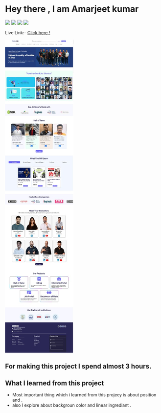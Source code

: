 # Hey there , I am Amarjeet kumar

![](https://img.shields.io/badge/HTML-5-orange)
![](https://img.shields.io/badge/CSS-3-blue)
![](https://img.shields.io/badge/JS-3-orange)
 ![](https://img.shields.io/badge/Bootstarp-5-violet)

Live Link:- [Click here !](https://project-08-web-design-template.netlify.app/)

![](./images/web-page.jpg)

## For making this project I spend almost 3 hours.

## What I learned from this project

- Most important thing which i learned from this projecy is about position and .
- also I explore about backgroun color and linear ingrediant .
